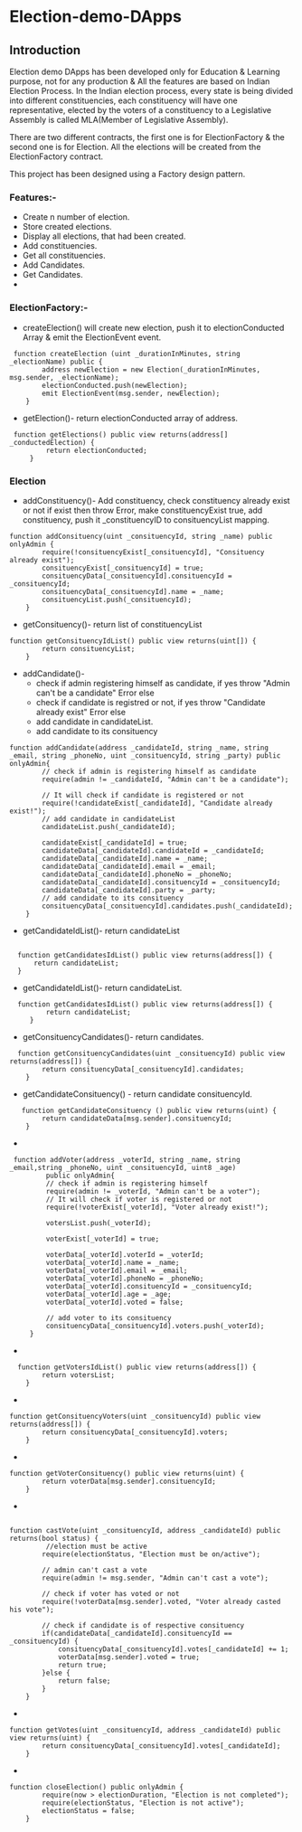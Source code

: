 # Election-demo-DApps

## Introduction
Election demo DApps has been developed only for Education & Learning purpose, not for any production & All the features are based on Indian Election Process. In the Indian election process, every state is being divided into different constituencies, each constituency will have one representative, elected by the voters of a constituency to a Legislative Assembly is called MLA(Member of Legislative Assembly).

There are two different contracts, the first one is for ElectionFactory & the second one is for Election. All the elections will be created from the ElectionFactory contract. 

This project has been designed using a Factory design pattern.

### Features:-
* Create n number of election.
* Store created elections.
* Display all elections, that had been created.
* Add constituencies.
* Get all constituencies.
* Add Candidates.
* Get Candidates.
* 


### ElectionFactory:-

* createElection() will create new election, push it to electionConducted Array & emit the ElectionEvent event.
```solidity 
 function createElection (uint _durationInMinutes, string _electionName) public {
        address newElection = new Election(_durationInMinutes, msg.sender, _electionName);
        electionConducted.push(newElection);
        emit ElectionEvent(msg.sender, newElection);
    }
```
 * getElection()- return electionConducted array of address. 
 
 ```solidity  
  function getElections() public view returns(address[] _conductedElection) {
          return electionConducted;
      }
 ```
### Election

* addConstituency()- Add constituency, check constituency already exist or not if exist then throw Error, make constituencyExist true, add constituency, push it _constituencyID to consituencyList mapping.

```solidity
function addConsituency(uint _consituencyId, string _name) public onlyAdmin {
        require(!consituencyExist[_consituencyId], "Consituency already exist");
        consituencyExist[_consituencyId] = true; 
        consituencyData[_consituencyId].consituencyId = _consituencyId;
        consituencyData[_consituencyId].name = _name;
        consituencyList.push(_consituencyId);
    }
```
* getConsituency()- return list of constituencyList
```solidity
function getConsituencyIdList() public view returns(uint[]) {
        return consituencyList;
    }
```
* addCandidate()- 
  * check if admin registering himself as candidate, if yes throw "Admin can't be a candidate" Error else 
  * check if candidate is registred or not, if yes throw "Candidate already exist" Error else
  * add candidate in candidateList.
  * add candidate to its consituency  
```solidity
function addCandidate(address _candidateId, string _name, string _email, string _phoneNo, uint _consituencyId, string _party) public onlyAdmin{
        // check if admin is registering himself as candidate
        require(admin != _candidateId, "Admin can't be a candidate");
        
        // It will check if candidate is registered or not
        require(!candidateExist[_candidateId], "Candidate already exist!");
        // add candidate in candidateList
        candidateList.push(_candidateId);
            
        candidateExist[_candidateId] = true;
        candidateData[_candidateId].candidateId = _candidateId;
        candidateData[_candidateId].name = _name;
        candidateData[_candidateId].email = _email;
        candidateData[_candidateId].phoneNo = _phoneNo;
        candidateData[_candidateId].consituencyId = _consituencyId;
        candidateData[_candidateId].party = _party;
        // add candidate to its consituency
        consituencyData[_consituencyId].candidates.push(_candidateId);
    }
  ```
  * getCandidateIdList()- return candidateList
  ```-solidity
    
    function getCandidatesIdList() public view returns(address[]) {
        return candidateList;
    }
```
*  getCandidateIdList()- return candidateList.

```solidity
  function getCandidatesIdList() public view returns(address[]) {
         return candidateList;
     }
```

* getConsituencyCandidates()- return candidates.

```solidity
  function getConsituencyCandidates(uint _consituencyId) public view returns(address[]) {
        return consituencyData[_consituencyId].candidates;
    }

```
* getCandidateConsituency() - return candidate consituencyId.
```solidity
   function getCandidateConsituency () public view returns(uint) {
        return candidateData[msg.sender].consituencyId;
    }
```
*

```solidity
 function addVoter(address _voterId, string _name, string _email,string _phoneNo, uint _consituencyId, uint8 _age) 
         public onlyAdmin{
         // check if admin is registering himself
         require(admin != _voterId, "Admin can't be a voter");
         // It will check if voter is registered or not
         require(!voterExist[_voterId], "Voter already exist!");

         votersList.push(_voterId);

         voterExist[_voterId] = true;

         voterData[_voterId].voterId = _voterId;
         voterData[_voterId].name = _name;
         voterData[_voterId].email = _email;
         voterData[_voterId].phoneNo = _phoneNo;
         voterData[_voterId].consituencyId = _consituencyId;
         voterData[_voterId].age = _age;
         voterData[_voterId].voted = false;

         // add voter to its consituency
         consituencyData[_consituencyId].voters.push(_voterId);
     }

```
*
```solidity
  function getVotersIdList() public view returns(address[]) {
        return votersList;
    }
```
*
```solidity
function getConsituencyVoters(uint _consituencyId) public view returns(address[]) {
        return consituencyData[_consituencyId].voters;
    }
```
*
```solidity
function getVoterConsituency() public view returns(uint) {
        return voterData[msg.sender].consituencyId;
    }
```
*
```solidity

function castVote(uint _consituencyId, address _candidateId) public returns(bool status) {
         //election must be active
        require(electionStatus, "Election must be on/active");

        // admin can't cast a vote
        require(admin != msg.sender, "Admin can't cast a vote");

        // check if voter has voted or not
        require(!voterData[msg.sender].voted, "Voter already casted his vote");
        
        // check if candidate is of respective consituency
        if(candidateData[_candidateId].consituencyId == _consituencyId) {
            consituencyData[_consituencyId].votes[_candidateId] += 1;
            voterData[msg.sender].voted = true;
            return true;
        }else {
            return false;
        }
    }
```
*
```solidity
function getVotes(uint _consituencyId, address _candidateId) public view returns(uint) {
        return consituencyData[_consituencyId].votes[_candidateId];
    }

```
*
```solidity
function closeElection() public onlyAdmin {
        require(now > electionDuration, "Election is not completed");
        require(electionStatus, "Election is not active");
        electionStatus = false;
    }

```








    
